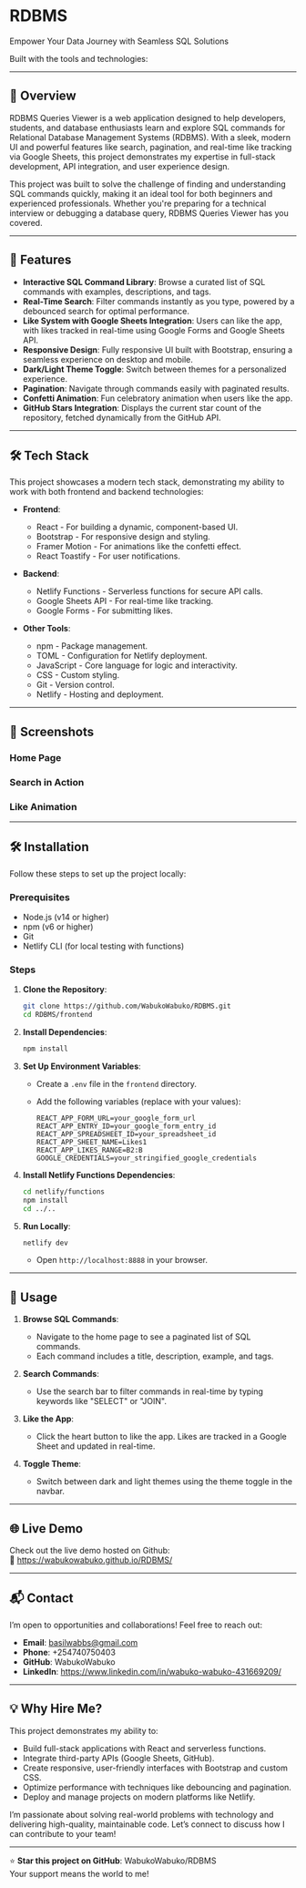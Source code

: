 # RDBMS

Empower Your Data Journey with Seamless SQL Solutions

Built with the tools and technologies:

---

## 🌟 Overview

RDBMS Queries Viewer is a web application designed to help developers, students, and database enthusiasts learn and explore SQL commands for Relational Database Management Systems (RDBMS). With a sleek, modern UI and powerful features like search, pagination, and real-time like tracking via Google Sheets, this project demonstrates my expertise in full-stack development, API integration, and user experience design.

This project was built to solve the challenge of finding and understanding SQL commands quickly, making it an ideal tool for both beginners and experienced professionals. Whether you're preparing for a technical interview or debugging a database query, RDBMS Queries Viewer has you covered.

---

## 🌟 Features

- **Interactive SQL Command Library**: Browse a curated list of SQL commands with examples, descriptions, and tags.
- **Real-Time Search**: Filter commands instantly as you type, powered by a debounced search for optimal performance.
- **Like System with Google Sheets Integration**: Users can like the app, with likes tracked in real-time using Google Forms and Google Sheets API.
- **Responsive Design**: Fully responsive UI built with Bootstrap, ensuring a seamless experience on desktop and mobile.
- **Dark/Light Theme Toggle**: Switch between themes for a personalized experience.
- **Pagination**: Navigate through commands easily with paginated results.
- **Confetti Animation**: Fun celebratory animation when users like the app.
- **GitHub Stars Integration**: Displays the current star count of the repository, fetched dynamically from the GitHub API.

---

## 🛠️ Tech Stack

This project showcases a modern tech stack, demonstrating my ability to work with both frontend and backend technologies:

- **Frontend**:

  - React - For building a dynamic, component-based UI.
  - Bootstrap - For responsive design and styling.
  - Framer Motion - For animations like the confetti effect.
  - React Toastify - For user notifications.

- **Backend**:

  - Netlify Functions - Serverless functions for secure API calls.
  - Google Sheets API - For real-time like tracking.
  - Google Forms - For submitting likes.

- **Other Tools**:

  - npm - Package management.
  - TOML - Configuration for Netlify deployment.
  - JavaScript - Core language for logic and interactivity.
  - CSS - Custom styling.
  - Git - Version control.
  - Netlify - Hosting and deployment.

---

## 📸 Screenshots

### Home Page

### Search in Action

### Like Animation

---

## 🛠️ Installation

Follow these steps to set up the project locally:

### Prerequisites

- Node.js (v14 or higher)
- npm (v6 or higher)
- Git
- Netlify CLI (for local testing with functions)

### Steps

1. **Clone the Repository**:

   ```bash
   git clone https://github.com/WabukoWabuko/RDBMS.git
   cd RDBMS/frontend
   ```

2. **Install Dependencies**:

   ```bash
   npm install
   ```

3. **Set Up Environment Variables**:

   - Create a `.env` file in the `frontend` directory.
   - Add the following variables (replace with your values):

     ```
     REACT_APP_FORM_URL=your_google_form_url
     REACT_APP_ENTRY_ID=your_google_form_entry_id
     REACT_APP_SPREADSHEET_ID=your_spreadsheet_id
     REACT_APP_SHEET_NAME=Likes1
     REACT_APP_LIKES_RANGE=B2:B
     GOOGLE_CREDENTIALS=your_stringified_google_credentials
     ```

4. **Install Netlify Functions Dependencies**:

   ```bash
   cd netlify/functions
   npm install
   cd ../..
   ```

5. **Run Locally**:

   ```bash
   netlify dev
   ```

   - Open `http://localhost:8888` in your browser.

---

## 🚀 Usage

1. **Browse SQL Commands**:

   - Navigate to the home page to see a paginated list of SQL commands.
   - Each command includes a title, description, example, and tags.

2. **Search Commands**:

   - Use the search bar to filter commands in real-time by typing keywords like "SELECT" or "JOIN".

3. **Like the App**:

   - Click the heart button to like the app. Likes are tracked in a Google Sheet and updated in real-time.

4. **Toggle Theme**:

   - Switch between dark and light themes using the theme toggle in the navbar.

---

## 🌐 Live Demo

Check out the live demo hosted on Github:\
🔗 https://wabukowabuko.github.io/RDBMS/

---

## 📬 Contact

I’m open to opportunities and collaborations! Feel free to reach out:

- **Email**: basilwabbs@gmail.com
- **Phone**: +254740750403
- **GitHub**: WabukoWabuko
- **LinkedIn**: https://www.linkedin.com/in/wabuko-wabuko-431669209/

---

## 💡 Why Hire Me?

This project demonstrates my ability to:

- Build full-stack applications with React and serverless functions.
- Integrate third-party APIs (Google Sheets, GitHub).
- Create responsive, user-friendly interfaces with Bootstrap and custom CSS.
- Optimize performance with techniques like debouncing and pagination.
- Deploy and manage projects on modern platforms like Netlify.

I’m passionate about solving real-world problems with technology and delivering high-quality, maintainable code. Let’s connect to discuss how I can contribute to your team!

---

⭐ **Star this project on GitHub**: WabukoWabuko/RDBMS\
Your support means the world to me!

